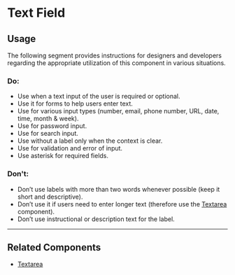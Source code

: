 # Text Field

<TableOfContents></TableOfContents>

## Usage

The following segment provides instructions for designers and developers regarding the appropriate utilization of this
component in various situations.

### Do:

- Use when a text input of the user is required or optional.
- Use it for forms to help users enter text.
- Use for various input types (number, email, phone number, URL, date, time, month & week).
- Use for password input.
- Use for search input.
- Use without a label only when the context is clear.
- Use for validation and error of input.
- Use asterisk for required fields.

### Don't:

- Don’t use labels with more than two words whenever possible (keep it short and descriptive).
- Don’t use it if users need to enter longer text (therefore use the [Textarea](components/textarea) component).
- Don’t use instructional or description text for the label.

---

## Related Components

- [Textarea](components/textarea)

